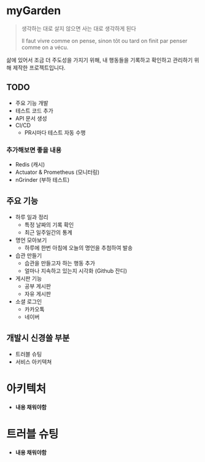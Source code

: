 # myGarden

> 생각하는 대로 살지 않으면 사는 대로 생각하게 된다
>
> Il faut vivre comme on pense, sinon tôt ou tard on finit par penser comme on a vécu.

삶에 있어서 조금 더 주도성을 가지기 위해, 내 행동들을 기록하고 확인하고 관리하기 위해 제작한 프로젝트입니다.

## TODO

- 주요 기능 개발
- 테스트 코드 추가
- API 문서 생성
- CI/CD
  - PR시마다 테스트 자동 수행

### 추가해보면 좋을 내용

- Redis (캐시)
- Actuator & Prometheus (모니터링)
- nGrinder (부하 테스트)

## 주요 기능

- 하루 일과 정리
  - 특정 날짜의 기록 확인
  - 최근 일주일간의 통계
- 명언 모아보기
  - 하루에 한번 아침에 오늘의 명언을 추첨하여 발송
- 습관 만들기
  - 습관을 만들고자 하는 행동 추가
  - 얼마나 지속하고 있는지 시각화 (Github 잔디)
- 게시판 기능
  - 공부 게시판
  - 자유 게시판
- 소셜 로그인
  - 카카오톡
  - 네이버

## 개발시 신경쓸 부분

- 트러블 슈팅
- 서비스 아키텍쳐

# 아키텍처

- **내용 채워야함**

# 트러블 슈팅

- **내용 채워야함**
